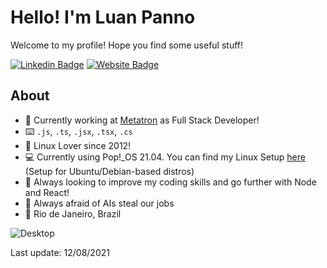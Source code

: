 # Hello! I'm Luan Panno

Welcome to my profile! Hope you find some useful stuff!

[![Linkedin Badge](https://img.shields.io/badge/-luanpanno-blue?style=flat&logo=Linkedin&logoColor=white&link=https://www.linkedin.com/in/luanpanno/)](https://www.linkedin.com/in/luanpanno/) [![Website Badge](https://img.shields.io/badge/-luanpanno.dev-47CCCC?style=flat&logo=Google-Chrome&logoColor=white&link=https://luanpanno.dev)](http://luanpanno.dev)

## About

- 🏢 Currently working at [Metatron](http://www.metatron.com.br/) as Full Stack Developer!
- ⌨️ `.js`, `.ts`, `.jsx`, `.tsx`, `.cs`
- 🐧 Linux Lover since 2012!
- 💻 Currently using Pop!\_OS 21.04. You can find my Linux Setup [here](https://github.com/luanpanno/linux-development-setup) (Setup for Ubuntu/Debian-based distros)
- 🌱 Always looking to improve my coding skills and go further with Node and React!
- 🤔 Always afraid of AIs steal our jobs
- 📍 Rio de Janeiro, Brazil

![Desktop](https://i.imgur.com/i2xdobm.png)

Last update: 12/08/2021

